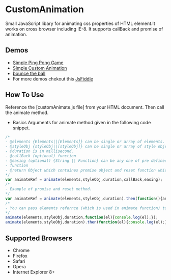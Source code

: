 # CustomAnimation
Small JavaScript libary for animating css properties of HTML element.It works on cross browser including IE-8. It supports callBack and promise of animation.

Demos
-------
*  [Simple Ping Pong Game](https://samantachinmoy.github.io/CustomAnimation/sample3.html)
*  [Simple Custom Animation](https://samantachinmoy.github.io/CustomAnimation/sample1.html)
*  [bounce the ball](https://samantachinmoy.github.io/CustomAnimation/sample2.html)
*  For more demos chekout this [JsFiddle](https://jsfiddle.net/ChinmoySamanta1993/dxkuby1n/2/)

How To Use
----------

Reference the [customAnimate.js file] from your HTML document. 
Then call the animate method.
* Basics Arguments for animate method given in the following code snippet. 

```js
/*
- @elements {Elements||[Elements]} can be single or array of elements.
- @styleObj {styleObj||[styleObj]} can be single or array of style objects.
- @duration is in millisecond.
- @callBack (optional) function 
- @easing (optional) {String || Function} can be any one of pre defined type ['linear','swing','spring'] or custom easing 
- function 
- @return Object which containes promise object and reset function which is used to reset the element with same animation.
*/
var animateRef = animate(elements,styleObj,duration,callBack,easing);
/*
- Example of promise and reset method.
*/
var animateRef = animate(elements,styleObj,duration).then(function(){animateRef.reset();});
/*
- You can pass elements refernce (which is used in animate function) to callBack function and promise function.
*/
animate(elements,styleObj,duration,function(el){console.log(el);});
animate(elements,styleObj,duration).then(function(el){console.log(el);});
```
Supported Browsers
------------------
* Chrome
* Firefox
* Safari
* Opera
* Internet Explorer 8+
